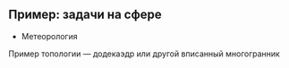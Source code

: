 ## Пример: задачи на сфере

* Метеорология

Пример топологии — додекаэдр или другой вписанный многогранник